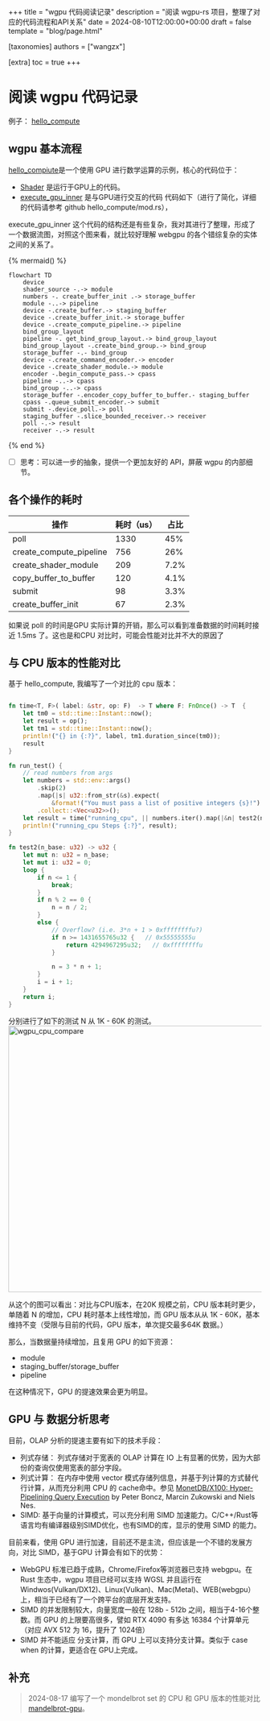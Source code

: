 +++
title = "wgpu 代码阅读记录"
description = "阅读 wgpu-rs 项目，整理了对应的代码流程和API关系"
date = 2024-08-10T12:00:00+00:00
draft = false
template = "blog/page.html"

[taxonomies]
authors = ["wangzx"]

[extra]
toc = true
+++
# 阅读 wgpu 代码记录

例子： [hello_compute](https://github.com/gfx-rs/wgpu/tree/trunk/examples/src/hello_compute)

## wgpu 基本流程
[hello_compiute](https://github.com/gfx-rs/wgpu/blob/trunk/examples/src/hello_compute/mod.rs)是一个使用 GPU 进行数学运算的示例，核心的代码位于：
- [Shader](https://github.com/gfx-rs/wgpu/blob/trunk/examples/src/hello_compute/shader.wgsl) 是运行于GPU上的代码。
- [execute_gpu_inner](https://github.com/gfx-rs/wgpu/blob/trunk/examples/src/hello_compute/mod.rs#L63) 是与GPU进行交互的代码
  代码如下（进行了简化，详细的代码请参考 github hello_compute/mod.rs），

execute_gpu_inner 这个代码的结构还是有些复杂，我对其进行了整理，形成了一个数据流图，对照这个图来看，就比较好理解 webgpu 的各个错综复杂的实体之间的关系了。

{% mermaid() %}
```mermaid
flowchart TD
    device
    shader_source -.-> module
    numbers -. create_buffer_init .-> storage_buffer
    module -..-> pipeline 
    device -.create_buffer.-> staging_buffer
    device -.create_buffer_init.-> storage_buffer
    device -.create_compute_pipeline.-> pipeline
    bind_group_layout
    pipeline -. get_bind_group_layout.-> bind_group_layout
    bind_group_layout -.create_bind_group.-> bind_group
    storage_buffer -.- bind_group
    device -.create_command_encoder.-> encoder
    device -.create_shader_module.-> module
    encoder -.begin_compute_pass.-> cpass
    pipeline -..-> cpass
    bind_group -..-> cpass
    storage_buffer -.encoder_copy_buffer_to_buffer.- staging_buffer
    cpass -.queue_submit_encoder.-> submit
    submit -.device_poll.-> poll 
    staging_buffer -.slice_bounded_receiver.-> receiver
    poll -.-> result
    receiver -.-> result
```        
{% end %}


-[ ] 思考：可以进一步的抽象，提供一个更加友好的 API，屏蔽 wgpu 的内部细节。

## 各个操作的耗时
| 操作                    | 耗时（us） | 占比 |
|-------------------------|:---------|------|
| poll                    | 1330     | 45%  |
| create_compute_pipeline | 756      | 26%  |
| create_shader_module    | 209      | 7.2% |
| copy_buffer_to_buffer   | 120      | 4.1% |
| submit                  | 98       | 3.3% |
| create_buffer_init      | 67       | 2.3% |

如果说 poll 的时间是GPU 实际计算的开销，那么可以看到准备数据的时间耗时接近 1.5ms 了。这也是和CPU 对比时，可能会性能对比并不大的原因了

## 与 CPU 版本的性能对比
基于 hello_compute, 我编写了一个对比的 cpu 版本：

```rust 

fn time<T, F>( label: &str, op: F)  -> T where F: FnOnce() -> T  {
    let tm0 = std::time::Instant::now();
    let result = op();
    let tm1 = std::time::Instant::now();
    println!("{} in {:?}", label, tm1.duration_since(tm0));
    result
}

fn run_test() {
    // read numbers from args
    let numbers = std::env::args()
        .skip(2)
        .map(|s| u32::from_str(&s).expect(
            &format!("You must pass a list of positive integers {s}!") ))
        .collect::<Vec<u32>>();
    let result = time("running_cpu", || numbers.iter().map(|&n| test2(n)).collect::<Vec<u32>>() );
    println!("running_cpu Steps {:?}", result);
}

fn test2(n_base: u32) -> u32 {
    let mut n: u32 = n_base;
    let mut i: u32 = 0;
    loop {
        if n <= 1 {
            break;
        }
        if n % 2 == 0 {
            n = n / 2;
        }
        else {
            // Overflow? (i.e. 3*n + 1 > 0xffffffffu?)
            if n >= 1431655765u32 {   // 0x55555555u
                return 4294967295u32;   // 0xffffffffu
            }

            n = 3 * n + 1;
        }
        i = i + 1;
    }
    return i;
}
```

分别进行了如下的测试 N 从 1K - 60K 的测试。
<img width="529" alt="wgpu_cpu_compare" src="https://github.com/user-attachments/assets/830a9e61-a53b-4bca-a0ff-157870dc14df">

从这个的图可以看出：对比与CPU版本，在20K 规模之前，CPU 版本耗时更少，单随着 N 的增加，CPU 耗时基本上线性增加，而 GPU 版本从从 1K - 60K，基本维持不变（受限与目前的代码，GPU 版本，单次提交最多64K 数据。）

那么，当数据量持续增加，且复用 GPU 的如下资源：
- module
- staging_buffer/storage_buffer
- pipeline

在这种情况下，GPU 的提速效果会更为明显。

## GPU 与 数据分析思考

目前，OLAP 分析的提速主要有如下的技术手段：
- 列式存储： 列式存储对于宽表的 OLAP 计算在 IO 上有显著的优势，因为大部份的查询仅使用宽表的部分字段。
- 列式计算： 在内存中使用 vector 模式存储列信息，并基于列计算的方式替代行计算，从而充分利用 CPU 的 cache命中。参见  [MonetDB/X100: Hyper-Pipelining Query Execution](http://cidrdb.org/cidr2005/papers/P19.pdf) by Peter Boncz, Marcin Zukowski and Niels Nes.
- SIMD: 基于向量的计算模式，可以充分利用 SIMD 加速能力。C/C++/Rust等语言均有编译器级别SIMD优化，也有SIMD的库，显示的使用 SIMD 的能力。

目前来看，使用 GPU 进行加速，目前还不是主流，但应该是一个不错的发展方向，对比 SIMD，基于GPU 计算会有如下的优势：
- WebGPU 标准已趋于成熟，Chrome/Firefox等浏览器已支持 webgpu。在 Rust 生态中，wgpu 项目已经可以支持 WGSL 并且运行在 Windwos(Vulkan/DX12)、Linux(Vulkan)、Mac(Metal)、WEB(webgpu）上，相当于已经有了一个跨平台的底层开发支持。
- SIMD 的并发限制较大，向量宽度一般在 128b - 512b 之间，相当于4-16个整数。而 GPU 的上限要高很多，譬如 RTX 4090 有多达 16384 个计算单元（对应 AVX 512 为 16，提升了 1024倍）
- SIMD 并不能适应 分支计算，而 GPU 上可以支持分支计算。类似于 case when 的计算，更适合在 GPU上完成。

## 补充
> 2024-08-17 编写了一个 mondelbrot set 的 CPU 和 GPU 版本的性能对比 [mandelbrot-gpu](@/blog/2024-08-17-mandelbrot-gpu/index.md)。